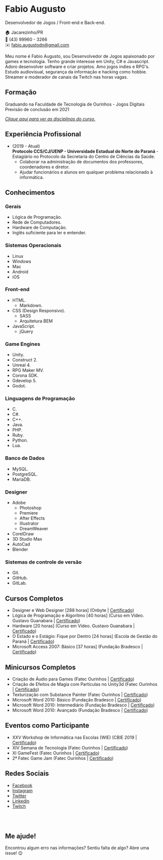 # Fabio Augusto
Desenvolvedor de Jogos / Front-end e Back-end.

:house:    Jacarezinho/PR <br>
:iphone:   (43) 99960 - 3266 <br>
:envelope:  fabio.augustodn@gmail.com

Meu nome é Fabio Augusto, sou Desenvolvedor de Jogos apaixonado por games e tecnologia. Tenho grande interesse em Unity, C# e Javascript. Adoro desenvolver software e criar projetos. Amo jogos indies e RPG's. Estudo audiovisual, segurança da informação e hacking como hobbie. Streamer e moderador de canais da Twitch nas horas vagas.

## Formação
Graduando na Faculdade de Tecnologia de Ourinhos - Jogos Digitais <br>
Previsão de conclusão em 2021

[_Clique aqui para ver as disciplinas do curso._](DISCIPLINAS.md#tecnólogo-em-jogos-digitais)

## Experiência Profissional
* (2019 -  Atual) <br>
**Protocolo CCS/CJ/UENP - Universidade Estadual do Norte do Paraná** -
Estagiário no Protocolo da Secretaria do Centro de Ciências da Saúde.
  * Colaborar na administração de documentos dos professores, coordenadores e diretor.
  * Ajudar funcionários e alunos em qualquer problema relacionado à informática.

## Conhecimentos

### Gerais
* Lógica de Programação.
* Rede de Computadores.
* Hardware de Computação.
* Inglês suficiente para ler e entender.

### Sistemas Operacionais
* Linux
* Windows
* Mac
* Android
* iOS

### Front-end
* HTML.
  * Markdown.
* CSS (Design Responsivo).
  * SASS
  * Arquitetura BEM
* JavaScript.
  * jQuery

### Game Engines
* Unity.
* Construct 2.
* Unreal 4.
* RPG Maker MV.
* Corona SDK.
* Gdevelop 5.
* Godot.

### Linguagens de Programação
* C.
* C#.
* C++.
* Java.
* PHP.
* Ruby.
* Python.
* Lua.

### Banco de Dados
* MySQL.
* PostgreSQL.
* MariaDB.

### Designer
* Adobe
  * Photoshop
  * Premiere
  * After Effects
  * Illustrator
  * DreamWeaver
* CorelDraw
* 3D Studio Max
* AutoCad
* Blender

### Sistemas de controle de versão
* Git.
* GitHub.
* GitLab.

## Cursos Completos
* Designer e Web Designer [288 horas] (Onbyte | [Certificado](certificados/designer-e-web-designer.pdf))
* Lógica de Programação e Algoritmo [40 horas] (Curso em Vídeo. Gustavo Guanabara | [Certificado](certificados/algoritmo-curso-em-video.pdf))
* Hardware [20 horas] (Curso em Vídeo. Gustavo Guanabara | [Certificado](certificados/hardware-curso-em-video.pdf))
* O Estado e o Estágio: Fique por Dentro [24 horas] (Escola de Gestão do Paraná | [Certificado](certificados/o-estado-e-o-estagio.pdf))
* Microsoft Access 2007: Básico [37 horas] (Fundação Bradesco | [Certificado](certificados/access-2007-basico.pdf))

## Minicursos Completos
* Criação de Áudio para Games (Fatec Ourinhos | [Certificado](certificados/criacao-de-audio-para-games-fatec.pdf))
* Criação de Efeitos de Magia com Partículas no Unity3d (Fatec Ourinhos | [Certificado](certificados/efeitos-de-magia-com-particulas-unity3d-fatec.pdf))
* Texturização com Substance Painter (Fatec Ourinhos | [Certificado](certificados/texturizacao-com-substance-painter-fatec.pdf))
* Microsoft Word 2010: Básico (Fundação Bradesco | [Certificado](certificados/word-2007-basico.pdf))
* Microsoft Word 2010: Intermediário (Fundação Bradesco | [Certificado](certificados/word-2007-intermediario.pdf))
* Microsoft Word 2010: Avançado (Fundação Bradesco | [Certificado](certificados/word-2007-avancado.pdf))

## Eventos como Participante
* XXV Workshop de Informática nas Escolas (WIE) (CBIE 2019 | [Certificado](certificados/cbie-2019.pdf))
* XIV Semana de Tecnologia (Fatec Ourinhos | [Certificado](certificados/XIV-semana-de-tecnologia-fatec.pdf))
* XI GameFest (Fatec Ourinhos | [Certificado](certificados/XI-gamefest-fatec.pdf))
* 2ª Fatec Game Jam (Fatec Ourinhos | [Certificado](certificados/2ª-fatec-game-jam-fatec.pdf))

## Redes Sociais
*  [Facebook](https://www.facebook.com/fabio1x)
*  [Instagram](https://www.instagram.com/fabio.nicoleti)
*  [Twitter](https://twitter.com/playlok)
*  [Linkedin](https://www.linkedin.com/in/fabionicoleti/)
*  [Twitch](https://www.twitch.tv/playlok)

<br><br>

## Me ajude!
Encontrou algum erro nas informações? Sentiu falta de algo? Abre uma issue! :wink: <br> 